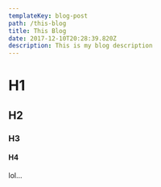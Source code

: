 ```yaml
---
templateKey: blog-post
path: /this-blog
title: This Blog
date: 2017-12-10T20:28:39.820Z
description: This is my blog description
---
```

# H1
## H2
### H3
#### H4

lol...
